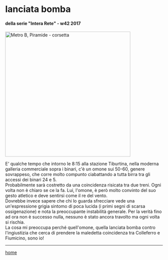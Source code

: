 # lanciata bomba  

#### della serie "Intera Rete" - w42 2017  
<img src="https://drive.google.com/uc?id=1JoCYtdgS_xu0B6NLsE0d5XQcp0sDgtTk" alt="Metro B, Piramide - corsetta" width="400">  
<!--- ![](https://drive.google.com/uc?id=1JoCYtdgS_xu0B6NLsE0d5XQcp0sDgtTk "Metro B, Piramide - corsetta") interarete001.png --->  

E' qualche tempo che intorno le 8:15 alla stazione Tiburtina, nella moderna galleria commerciale sopra i binari, c'è un omone sui 50-60, genere sovrappeso,  che corre molto compunto ciabattando a tutta birra tra gli accessi dei binari 24 e 5.  
Probabilmente sarà costretto da una coincidenza risicata tra due treni. Ogni volta non è chiaro se ce la fa. Lui, l'omone, è però molto convinto del suo gesto atletico e deve sentirsi come il re del vento.   
Dovrebbe invece sapere che chi lo guarda sfrecciare vede una un'espressione grigia sintomo di poca lucida (i primi segni di scarsa ossigenazione) e nota la preoccupante instabilità generale. Per la verità fino ad ora non è successo nulla, nessuno è stato ancora travolto ma ogni volta si rischia.  
La cosa mi preoccupa perché quell'omone, quella lanciata bomba contro l'ingiustizia che cerca di prendere la maledetta coincidenza tra Colleferro e Fiumicino, sono io!  

---  
[home](/interarete.md) 
